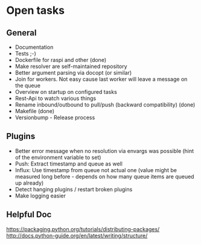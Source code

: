 # Open tasks

## General

* Documentation
* Tests ;-)
* Dockerfile for raspi and other (done)
* Make resolver are self-maintained repository
* Better argument parsing via docopt (or similar)
* Join for workers. Not easy cause last worker will leave a message on the queue
* Overview on startup on configured tasks
* Rest-Api to watch various things
* Rename inbound/outbound to pull/push (backward compatibility) (done)
* Makefile (done)
* Versionbump - Release process

## Plugins

* Better error message when no resolution via envargs was possible (hint of the environment variable to set)
* Push: Extract timestamp and queue as well
* Influx: Use timestamp from queue not actual one (value might be measured long before - depends on how many queue items are queued up already)
* Detect hanging plugins / restart broken plugins
* Make logging easier

## Helpful Doc

https://packaging.python.org/tutorials/distributing-packages/
http://docs.python-guide.org/en/latest/writing/structure/